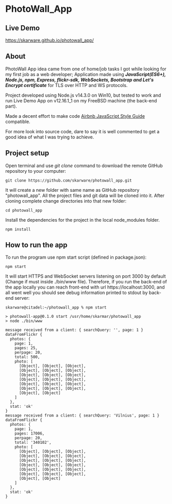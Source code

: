 # PhotoWall_App

## Live Demo
https://skarware.github.io/photowall_app/

## About

PhotoWall App idea came from one of home/job tasks I got while looking for my first job as a web developer; 
Application made using <b><i>JavaScript(ES6+), Node.js, npm, Express, flickr-sdk, WebSockets, Bootstrap and Let's Encrypt certificate</i></b> for TLS over HTTP and WS protocols.

Project developed using Node.js v14.3.0 on Win10, but tested to work and run Live Demo App on v12.16.1_1 on my FreeBSD machine (the back-end part).

Made a decent effort to make code [Airbnb JavaScript Style Guide](https://github.com/airbnb/javascript) compatible.

For more look into source code, dare to say it is well commented to get a good idea of what I was trying to achieve.  
    
## Project setup

Open terminal and use <i>git clone</i> command to download the remote GitHub repository to your computer:
```
git clone https://github.com/skarware/photowall_app.git
```
It will create a new folder with same name as GitHub repository "photowall_app". All the project files and git data will be cloned into it. 
After cloning complete change directories into that new folder:
```
cd photowall_app
``` 
Install the dependencies for the project in the local node_modules folder.
```
npm install
```
## How to run the app
To run the program use npm start script (defined in package.json):
```
npm start
```
It will start HTTPS and WebSocket servers listening on port 3000 by default (Change if must inside ./bin/www file).
Therefore, if you run the back-end of the app locally you can reach front-end with url https://localhost:3000, and all went well you should see debug information printed to stdout by back-end server:
```
skarware@citadel:~/photowall_app % npm start

> photowall-app@0.1.0 start /usr/home/skarmar/photowall_app
> node ./bin/www

message received from a client: { searchQuery: '', page: 1 }
dataFromFlickr {
  photos: {
    page: 1,
    pages: 25,
    perpage: 20,
    total: 500,
    photo: [
      [Object], [Object], [Object],
      [Object], [Object], [Object],
      [Object], [Object], [Object],
      [Object], [Object], [Object],
      [Object], [Object], [Object],
      [Object], [Object], [Object],
      [Object], [Object]
    ]
  },
  stat: 'ok'
}
message received from a client: { searchQuery: 'Vilnius', page: 1 }
dataFromFlickr {
  photos: {
    page: 1,
    pages: 17006,
    perpage: 20,
    total: '340102',
    photo: [
      [Object], [Object], [Object],
      [Object], [Object], [Object],
      [Object], [Object], [Object],
      [Object], [Object], [Object],
      [Object], [Object], [Object],
      [Object], [Object], [Object],
      [Object], [Object]
    ]
  },
  stat: 'ok'
}
